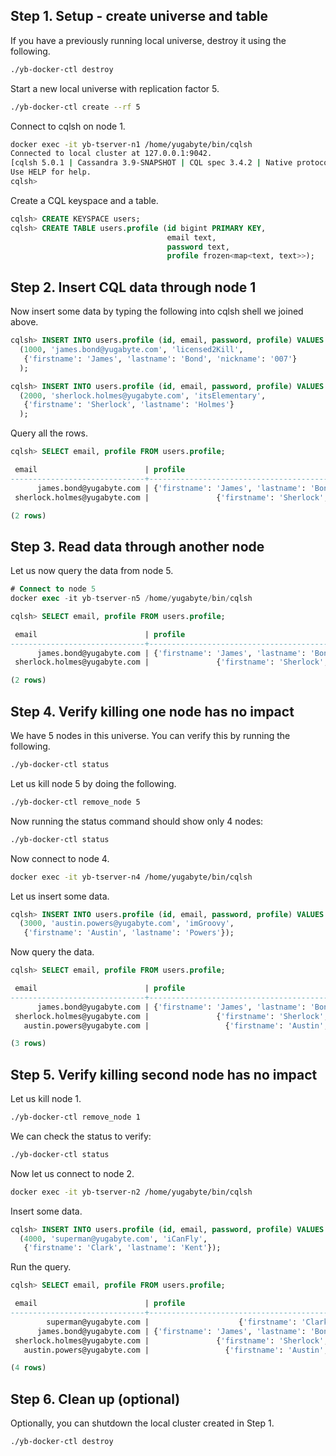 ## Step 1. Setup - create universe and table

If you have a previously running local universe, destroy it using the following.

```sh
./yb-docker-ctl destroy
```

Start a new local universe with replication factor 5.

```sh
./yb-docker-ctl create --rf 5 
```

Connect to cqlsh on node 1.

```sh
docker exec -it yb-tserver-n1 /home/yugabyte/bin/cqlsh
Connected to local cluster at 127.0.0.1:9042.
[cqlsh 5.0.1 | Cassandra 3.9-SNAPSHOT | CQL spec 3.4.2 | Native protocol v4]
Use HELP for help.
cqlsh>
```

Create a CQL keyspace and a table.

```sql
cqlsh> CREATE KEYSPACE users;
cqlsh> CREATE TABLE users.profile (id bigint PRIMARY KEY,
	                               email text,
	                               password text,
	                               profile frozen<map<text, text>>);
```


## Step 2. Insert CQL data through node 1

Now insert some data by typing the following into cqlsh shell we joined above.

```sql
cqlsh> INSERT INTO users.profile (id, email, password, profile) VALUES
  (1000, 'james.bond@yugabyte.com', 'licensed2Kill',
   {'firstname': 'James', 'lastname': 'Bond', 'nickname': '007'}
  );

cqlsh> INSERT INTO users.profile (id, email, password, profile) VALUES
  (2000, 'sherlock.holmes@yugabyte.com', 'itsElementary',
   {'firstname': 'Sherlock', 'lastname': 'Holmes'}
  );

```

Query all the rows.

```sql
cqlsh> SELECT email, profile FROM users.profile;

 email                        | profile
------------------------------+---------------------------------------------------------------
      james.bond@yugabyte.com | {'firstname': 'James', 'lastname': 'Bond', 'nickname': '007'}
 sherlock.holmes@yugabyte.com |               {'firstname': 'Sherlock', 'lastname': 'Holmes'}

(2 rows)
```


## Step 3. Read data through another node

Let us now query the data from node 5.

```sql
# Connect to node 5
docker exec -it yb-tserver-n5 /home/yugabyte/bin/cqlsh

cqlsh> SELECT email, profile FROM users.profile;

 email                        | profile
------------------------------+---------------------------------------------------------------
      james.bond@yugabyte.com | {'firstname': 'James', 'lastname': 'Bond', 'nickname': '007'}
 sherlock.holmes@yugabyte.com |               {'firstname': 'Sherlock', 'lastname': 'Holmes'}

(2 rows)
```

## Step 4. Verify killing one node has no impact

We have 5 nodes in this universe. You can verify this by running the following.

```sh
./yb-docker-ctl status
```

Let us kill node 5 by doing the following.

```sh
./yb-docker-ctl remove_node 5
```

Now running the status command should show only 4 nodes:

```sh
./yb-docker-ctl status
```

Now connect to node 4.

```sh
docker exec -it yb-tserver-n4 /home/yugabyte/bin/cqlsh
```

Let us insert some data.

```sql
cqlsh> INSERT INTO users.profile (id, email, password, profile) VALUES 
  (3000, 'austin.powers@yugabyte.com', 'imGroovy',
   {'firstname': 'Austin', 'lastname': 'Powers'});
```

Now query the data.

```sql
cqlsh> SELECT email, profile FROM users.profile;

 email                        | profile
------------------------------+---------------------------------------------------------------
      james.bond@yugabyte.com | {'firstname': 'James', 'lastname': 'Bond', 'nickname': '007'}
 sherlock.holmes@yugabyte.com |               {'firstname': 'Sherlock', 'lastname': 'Holmes'}
   austin.powers@yugabyte.com |                 {'firstname': 'Austin', 'lastname': 'Powers'}

(3 rows)
```


## Step 5. Verify killing second node has no impact

Let us kill node 1.

```sh
./yb-docker-ctl remove_node 1
```

We can check the status to verify:

```sh
./yb-docker-ctl status
```

Now let us connect to node 2.

```sh
docker exec -it yb-tserver-n2 /home/yugabyte/bin/cqlsh
```

Insert some data.

```sql
cqlsh> INSERT INTO users.profile (id, email, password, profile) VALUES
  (4000, 'superman@yugabyte.com', 'iCanFly',
   {'firstname': 'Clark', 'lastname': 'Kent'});
```

Run the query.

```sql
cqlsh> SELECT email, profile FROM users.profile;

 email                        | profile
------------------------------+---------------------------------------------------------------
        superman@yugabyte.com |                    {'firstname': 'Clark', 'lastname': 'Kent'}
      james.bond@yugabyte.com | {'firstname': 'James', 'lastname': 'Bond', 'nickname': '007'}
 sherlock.holmes@yugabyte.com |               {'firstname': 'Sherlock', 'lastname': 'Holmes'}
   austin.powers@yugabyte.com |                 {'firstname': 'Austin', 'lastname': 'Powers'}

(4 rows)
```


## Step 6. Clean up (optional)

Optionally, you can shutdown the local cluster created in Step 1.

```sh
./yb-docker-ctl destroy
```
